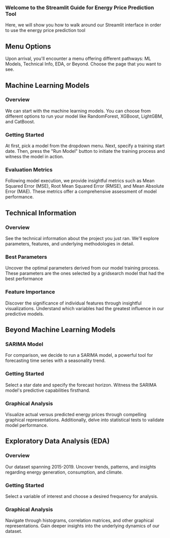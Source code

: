 ### Welcome to the Streamlit Guide for Energy Price Prediction Tool
Here, we will show you how to walk around our Streamlit interface in order to use the energy price prediction tool

## Menu Options
Upon arrival, you'll encounter a menu offering different pathways: ML Models, Technical Info, EDA, or Beyond. Choose the page that you want to see.

## Machine Learning Models
### Overview
We can start with the machine learning models. You can choose from different options to run your model like RandomForest, XGBoost, LightGBM, and CatBoost.
### Getting Started
At first, pick a model from the dropdown menu. Next, specify a training start date. Then, press the "Run Model" button to initiate the training process and witness the model in action.

### Evaluation Metrics
Following model execution, we provide insightful metrics such as Mean Squared Error (MSE), Root Mean Squared Error (RMSE), and Mean Absolute Error (MAE). These metrics offer a comprehensive assessment of model performance.

## Technical Information
### Overview
See the technical information about the project you just ran. We'll explore parameters, features, and underlying methodologies in detail.

### Best Parameters
Uncover the optimal parameters derived from our model training process. These parameters are the ones selected by a gridsearch model that had the best performance 

### Feature Importance
Discover the significance of individual features through insightful visualizations. Understand which variables had the greatest influence in our predictive models.

## Beyond Machine Learning Models
### SARIMA Model
For comparison, we decide to run a SARIMA model, a powerful tool for forecasting time series with a seasonality trend.

### Getting Started
Select a star date and specify the forecast horizon. Witness the SARIMA model's predictive capabilities firsthand.

### Graphical Analysis
Visualize actual versus predicted energy prices through compelling graphical representations. Additionally, delve into statistical tests to validate model performance.

## Exploratory Data Analysis (EDA)
### Overview
Our dataset spanning 2015-2019. Uncover trends, patterns, and insights regarding energy generation, consumption, and climate.

### Getting Started
Select a variable of interest and choose a desired frequency for analysis.

### Graphical Analysis
Navigate through histograms, correlation matrices, and other graphical representations. Gain deeper insights into the underlying dynamics of our dataset.

